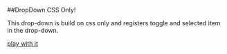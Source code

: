 ##DropDown CSS Only!

This drop-down is build on css only and registers toggle and selected item in the drop-down.

[play with it](https://ecorreia45.github.io/Before-Semicolon/dropdown/)
